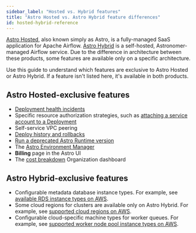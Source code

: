 ```yaml
---
sidebar_label: "Hosted vs. Hybrid features"
title: "Astro Hosted vs. Astro Hybrid feature differences"
id: hosted-hybrid-reference
---
```


[Astro Hosted](astro-architecture.md), also known simply as Astro, is a fully-managed SaaS application for Apache Airflow. [Astro Hybrid](hybrid-overview.md) is a self-hosted, Astronomer-managed Airflow service. Due to the difference in architecture between these products, some features are available only on a specific architecture.

Use this guide to understand which features are exclusive to Astro Hosted or Astro Hybrid. If a feature isn't listed here, it's available in both products. 

## Astro Hosted-exclusive features

- [Deployment health incidents](deployment-health-incidents.md)
- Specific resource authorization strategies, such as [attaching a service account to a Deployment](https://docs.astronomer.io/astro/authorize-deployments-to-your-cloud?tab=gcp#setup)
- Self-service VPC peering
- [Deploy history and rollbacks](deploy-history.md)
- [Run a deprecated Astro Runtime version](upgrade-runtime.md#run-a-deprecated-astro-runtime-version)
- The [Astro Environment Manager](create-and-link-connections.md)
- **Billing** page in the Astro UI
- The [cost breakdown](organization-dashboard.md#cost-breakdown) Organization dashboard

## Astro Hybrid-exclusive features

- Configurable metadata database instance types. For example, see [available RDS instance types on AWS](resource-reference-aws-hybrid.md#supported-rds-instance-types).
- Some cloud regions for clusters are available only on Astro Hybrid. For example, see [supported cloud regions on AWS](resource-reference-aws-hybrid.md#supported-cluster-regions).
- Configurable cloud-specific machine types for worker queues. For example, see [supported worker node pool instance types on AWS](resource-reference-aws-hybrid.md#supported-worker-node-pool-instance-types).